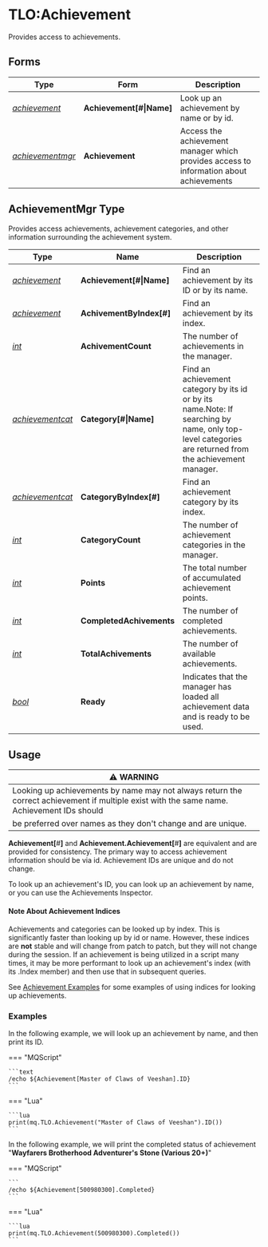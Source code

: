 # TLO:Achievement

Provides access to achievements.

## Forms

| Type | Form | Description |
| ---- | ---- | ---- |
| _[achievement](../data-types/datatype-achievement.md)_ | **Achievement[#\|Name]** | Look up an achievement by name or by id. |
| _[achievementmgr](#achievementmgr-type)_ | **Achievement** | Access the achievement manager which provides access to information about achievements |

## AchievementMgr Type

Provides access achievements, achievement categories, and other information surrounding the achievement system.

| Type | Name | Description |
| ---- | ---- | ---- |
| _[achievement](../data-types/datatype-achievement.md)_           | **Achievement[#\|Name]** |  Find an achievement by its ID or by its name.         |
| _[achievement](../data-types/datatype-achievement.md)_           | **AchivementByIndex[#]** |  Find an achievement by its index.                     |
| _[int](../data-types/datatype-int.md)_                           | **AchivementCount**      |  The number of achievements in the manager.            |
| _[achievementcat](../data-types/datatype-achievementcat.md)_     | **Category[#\|Name]**    |  Find an achievement category by its id or by its name.Note: If searching by name, only top-level categories are returned from the achievement manager.    |
| _[achievementcat](../data-types/datatype-achievementcat.md)_     | **CategoryByIndex[#]**   |  Find an achievement category by its index.            |
| _[int](../data-types/datatype-int.md)_                           | **CategoryCount**        |  The number of achievement categories in the manager.  |
| _[int](../data-types/datatype-int.md)_                           | **Points**               |  The total number of accumulated achievement points.    |
| _[int](../data-types/datatype-int.md)_                           | **CompletedAchivements** |  The number of completed achievements.    |
| _[int](../data-types/datatype-int.md)_                           | **TotalAchivements**     |  The number of available achievements.    |
| _[bool](../data-types/datatype-bool.md)_                         | **Ready**                |  Indicates that the manager has loaded all achievement data and is ready to be used.    |

## Usage

| :warning: WARNING                                                                                                                           |
|---------------------------------------------------------------------------------------------------------------------------------------------|
| Looking up achievements by name may not always return the correct achievement if multiple exist with the same name. Achievement IDs should  |
| be preferred over names as they don't change and are unique.                                                                                |

**Achievement[**#**]** and **Achievement.Achievement[**#**]** are equivalent and are provided for consistency. The primary way to access achievement information should be via id. Achievement IDs are unique and do not change.

To look up an achievement's ID, you can look up an achievement by name, or you can use the Achievements Inspector.

#### ‌Note About Achievement Indices

Achievements and categories can be looked up by index. This is significantly faster than looking up by id or name. However, these indices are **not** stable and will change from patch to patch, but they will not change during the session. If an achievement is being utilized in a script many times, it may be more performant to look up an achievement's index (with its .Index member) and then use that in subsequent queries.

See [Achievement Examples](../data-types/datatype-achievement.md#examples) for some examples of using indices for looking up achievements.

### Examples

In the following example, we will look up an achievement by name, and then print its ID.

=== "MQScript"

    ```text
    /echo ${Achievement[Master of Claws of Veeshan].ID}
    ```

=== "Lua"

    ```lua
    print(mq.TLO.Achievement("Master of Claws of Veeshan").ID())
    ```

In the following example, we will print the completed status of achievement "**Wayfarers Brotherhood Adventurer's Stone (Various 20+)**"

=== "MQScript"

    ```
    /echo ${Achievement[500980300].Completed}
    ```

=== "Lua"

    ```lua
    print(mq.TLO.Achievement(500980300).Completed())
    ```